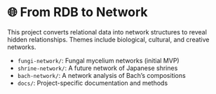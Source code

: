 # 🌐 From RDB to Network

This project converts relational data into network structures to reveal hidden relationships.
Themes include biological, cultural, and creative networks.

- `fungi-network/`: Fungal mycelium networks (initial MVP)
- `shrine-network/`: A future network of Japanese shrines
- `bach-network/`: A network analysis of Bach’s compositions
- `docs/`: Project-specific documentation and methods
